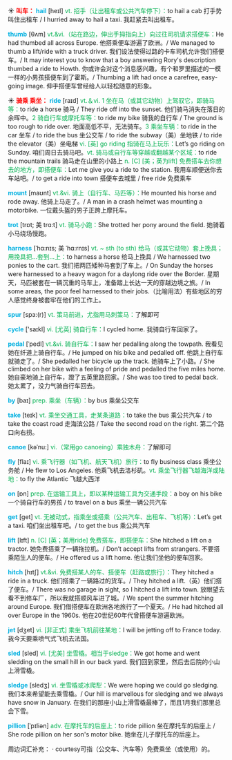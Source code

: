 ☀ <font color="red">**叫车：**</font>
<font color="sky blue">**hail**</font> [heɪl]
<font color="#00b050">vt. 招手（让出租车或公共汽车停下）：</font>to hail a cab 打手势叫住出租车 / I hurried away to hail a taxi. 我赶紧去叫出租车。
           
<font color="sky blue">**thumb**</font> [θʌm]
<font color="#00b050">vt.&vi.（站在路边，伸出手拇指向上）向过往司机请求搭便车：</font>He had thumbed all across Europe. 他搭乘便车游遍了欧洲。/ We managed to thumb a lift/ride with a truck driver. 我们设法使得过路的卡车司机允许我们搭便车。/ It may interest you to know that a boy answering Rory's description thumbed a ride to Howth. 你或许会对这个消息感兴趣，有个和罗里描述的一模一样的小男孩搭便车到了霍斯。/ Thumbing a lift had once a carefree, easy-going image. 伸手搭便车曾经给人以轻松随意的形象。

☀ <font color="red">**骑乘 乘坐：**</font>
<font color="sky blue">**ride**</font> [raɪd] 
<font color="#00b050">vt.＆vi. 1 坐在马（或其它动物）上驾驭它，即骑马等：</font>to ride a horse 骑马 / They ride off into the sunset. 他们骑马消失在落日的余晖中。<font color="#00b050">2 骑自行车或摩托车等：</font>to ride my bike 骑我的自行车 / The ground is too rough to ride over. 地面高低不平，无法骑车。<font color="#00b050">3 乘坐车辆：</font>to ride in the car 坐车 / to ride the bus 坐公交车 / to ride the subway（美）坐地铁 / to ride the elevator（美）坐电梯 <font color="#00b050">vi. [英] go riding 指骑在马上玩乐：</font>Let’s go riding on Sunday. 咱们周日去骑马吧。<font color="#00b050">vt. 骑马或自行车等穿越或翻越某个区域：</font>to ride the mountain trails 骑马走在山里的小路上 <font color="#00b050">n. [C] [美；英为lift] 免费搭车去你想去的地方，即搭便车：</font>Let me give you a ride to the station. 我用车顺便送你去车站吧。/ to get a ride into town 搭便车去城里 / free ride 免费乘车
           
<font color="sky blue">**mount**</font> [maʊnt]
<font color="#00b050">vt.&vi. 骑上（自行车、马匹等）：</font>He mounted his horse and rode away. 他骑上马走了。/ A man in a crash helmet was mounting a motorbike. 一位戴头盔的男子正跨上摩托车。
      
<font color="sky blue">**trot**</font> [trɒt; 美 trɑ:t]
<font color="#00b050">vt. 骑马小跑：</font>She trotted her pony around the field. 她骑着小马绕场慢跑。

<font color="sky blue">**harness**</font> [ˈhɑ:nɪs; 美 ˈhɑ:rnɪs]
<font color="#00b050">vt. ~ sth (to sth) 给马（或其它动物）套上挽具；用挽具把…套到…上：</font>to harness a horse 给马上挽具 / We harnessed two ponies to the cart. 我们把两匹矮种马套到了车上。/ On Sunday the horses were harnessed to a heavy wagon for a daylong ride over the Border. 星期天，马匹被套在一辆沉重的马车上，准备踏上长达一天的穿越边境之旅。/ In some areas, the poor feel harnessed to their jobs.（比喻用法）有些地区的穷人感觉终身被套牢在他们的工作上。

<font color="sky blue">**spur**</font> [spɜ:(r)]
<font color="#00b050">vt. 策马前进，尤指用马刺策马：</font>了解即可

<font color="sky blue">**cycle**</font> ['saɪkl] 
<font color="#00b050">vi. [尤英] 骑自行车：</font>I cycled home. 我骑自行车回家了。
           
<font color="sky blue">**pedal**</font> [ˈpedl]
<font color="#00b050">vt.&vi. 骑自行车：</font>I saw her pedalling along the towpath. 我看见她在纤道上骑自行车。/ He jumped on his bike and pedalled off. 他跳上自行车就骑走了。/ She pedalled her bicycle up the track. 她骑车上了小路。/ She climbed on her bike with a feeling of pride and pedalled the five miles home. 她自豪地骑上自行车，蹬了五英里路回家。/ She was too tired to pedal back. 她太累了，没力气骑自行车回去。

<font color="sky blue">**by**</font> [baɪ] 
<font color="#00b050">prep. 乘坐（车辆）：</font>by bus 乘坐公交车 

<font color="sky blue">**take**</font> [teɪk] 
<font color="#00b050">vt. 乘坐交通工具，走某条道路：</font>to take the bus 乘公共汽车 / to take the coast road 走海滨公路 / Take the second road on the right. 第二个路口向右拐。
           
<font color="sky blue">**canoe**</font> [kəˈnu:]
<font color="#00b050">vi.（常用go canoeing）乘独木舟：</font>了解即可

<font color="sky blue">**fly**</font> [flaɪ] 
<font color="#00b050">vi. 乘飞行器（如飞机、航天飞机）旅行：</font>to fly business class 乘坐公务舱 / He flew to Los Angeles. 他乘飞机去洛杉矶。<font color="#00b050">vt. 乘坐飞行器飞越海洋或陆地：</font>to fly the Atlantic 飞越大西洋

<font color="sky blue">**on**</font> [ɒn] 
<font color="#00b050">prep. 在运输工具上，即以某种运输工具为交通手段：</font>a boy on his bike 一个骑自行车的男孩 / to travel on a bus 乘坐一辆公共汽车

<font color="sky blue">**get**</font> [ɡet] 
<font color="#00b050">vt. 无被动式，指乘坐或搭乘（公共汽车、出租车、飞机等）：</font>Let’s get a taxi. 咱们坐出租车吧。/ to get the bus 乘公共汽车

<font color="sky blue">**lift**</font> [lɪft] 
<font color="#00b050">n. [C] [英；美用ride] 免费搭车，即搭便车：</font>She hitched a lift on a tractor. 她免费搭乘了一辆拖拉机。/ Don’t accept lifts from strangers. 不要搭乘陌生人的便车。/ He offered us a lift home. 他让我们坐他的便车回家。
           
<font color="sky blue">**hitch**</font> [hɪtʃ]
<font color="#00b050">vt.&vi. 免费搭某人的车、搭便车（赶路或旅行）：</font>They hitched a ride in a truck. 他们搭乘了一辆路过的货车。/ They hitched a lift.（英）他们搭了便车。/ There was no garage in sight, so I hitched a lift into town. 放眼望去看不到修车厂，所以我就搭顺风车进了城。/ We spent the summer hitching around Europe. 我们借搭便车在欧洲各地旅行了一个夏天。/ He had hitched all over Europe in the 1960s. 他在20世纪60年代曾搭便车游遍欧洲。

<font color="sky blue">**jet**</font> [dӡet] 
<font color="#00b050">vi. [非正式] 乘坐飞机前往某地：</font>I will be jetting off to France today. 我今天要乘喷气式飞机去法国。

<font color="sky blue">**sled**</font> [sled]
<font color="#00b050">vi. [尤美] 坐雪橇。相当于sledge：</font>We got home and went sledding on the small hill in our back yard. 我们回到家里，然后去后院的小山上滑雪橇。

<font color="sky blue">**sledge**</font> [sledʒ]
<font color="#00b050">vi. 坐雪橇或冰爬犁：</font>We were hoping we could go sledging. 我们本来希望能去乘雪橇。/ Our hill is marvellous for sledging and we always have snow in January. 在我们的那座小山上滑雪橇最棒了，而且1月我们那里总会下雪。
          
<font color="sky blue">**pillion**</font> [ˈpɪliən]
<font color="#00b050">adv. 在摩托车的后座上：</font>to ride pillion 坐在摩托车的后座上 / She rode pillion on her son's motor bike. 她坐在儿子摩托车的后座上。

周边词汇补充：
· courtesy可指（公交车、汽车等）免费乘坐（或使用）的。